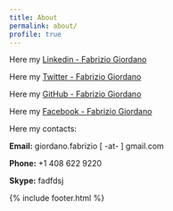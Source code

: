 ```yaml
---
title: About
permalink: about/
profile: true
---
```


Here my [Linkedin - Fabrizio Giordano](http://www.linkedin.com/in/fabriziogiordano "Linkedin profile")

Here my [Twitter - Fabrizio Giordano](http://twitter.com/fabrygio/ "Twitter profile")

Here my [GitHub - Fabrizio Giordano](https://github.com/fabriziogiordano/ "Github profile")

Here my [Facebook - Fabrizio Giordano](http://www.facebook.com/fabriziogiordano "Facebook profile")


Here my contacts:

**Email:** giordano.fabrizio [ -at- ] gmail.com

**Phone:** +1 408 622 9220

**Skype:** fadfdsj


{% include footer.html %}
